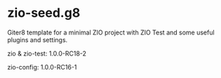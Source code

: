 # zio-seed.g8
Giter8 template for a minimal ZIO project with ZIO Test and some useful plugins and settings.

zio & zio-test: 1.0.0-RC18-2

zio-config: 1.0.0-RC16-1
